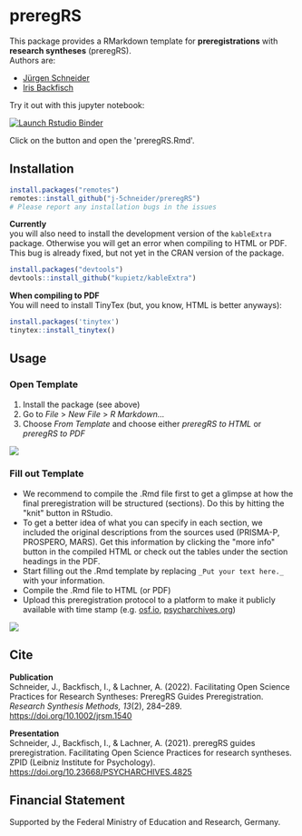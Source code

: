 # preregRS

This package provides a RMarkdown template for __preregistrations__ with __research syntheses__ (preregRS).  
Authors are:

* [Jürgen Schneider](https://orcid.org/0000-0002-3772-4198)
* [Iris Backfisch](https://orcid.org/0000-0002-1363-9888)

Try it out with this jupyter notebook:  
<!-- badges: start -->
  [![Launch Rstudio Binder](http://mybinder.org/badge_logo.svg)](https://mybinder.org/v2/gh/j-5chneider/preregRS-jupyter/main?urlpath=rstudio)
  <!-- badges: end -->
Click on the button and open the 'preregRS.Rmd'.

## Installation

```r
install.packages("remotes")
remotes::install_github("j-5chneider/preregRS")
# Please report any installation bugs in the issues
```

__Currently__  
you will also need to install the development version of the `kableExtra` package. Otherwise you will get an error when compiling to HTML or PDF. This bug is already fixed, but not yet in the CRAN version of the package.
```r
install.packages("devtools")
devtools::install_github("kupietz/kableExtra")
```

__When compiling to PDF__  
You will need to install TinyTex (but, you know, HTML is better anyways):
```r
install.packages('tinytex')
tinytex::install_tinytex()
```

## Usage

### Open Template

1. Install the package (see above)
2. Go to _File_ > _New File_ > _R Markdown..._
3. Choose _From Template_ and choose either _preregRS to HTML_ or _preregRS to PDF_

![](https://i.imgur.com/jlfUY6J.gif)

### Fill out Template

* We recommend to compile the .Rmd file first to get a glimpse at how the final preregistration will be structured (sections). Do this by hitting the "knit" button in RStudio.
* To get a better idea of what you can specify in each section, we included the original descriptions from the sources used (PRISMA-P, PROSPERO, MARS). Get this information by clicking the "more info" button in the compiled HTML or check out the tables under the section headings in the PDF.
* Start filling out the .Rmd template by replacing `_Put your text here._` with your information.
* Compile the .Rmd file to HTML (or PDF)
* Upload this preregistration protocol to a platform to make it publicly available with time stamp (e.g. [osf.io](https://osf.io/), [psycharchives.org](https://www.psycharchives.org/))

![](https://i.imgur.com/LgkJ4Rw.gif)

## Cite
__Publication__  
Schneider, J., Backfisch, I., & Lachner, A. (2022). Facilitating Open Science Practices for Research Syntheses: PreregRS Guides Preregistration. _Research Synthesis Methods, 13_(2), 284–289. https://doi.org/10.1002/jrsm.1540
 
  
__Presentation__   
Schneider, J., Backfisch, I., & Lachner, A. (2021). preregRS guides preregistration. Facilitating Open Science Practices for research syntheses. ZPID (Leibniz Institute for Psychology). https://doi.org/10.23668/PSYCHARCHIVES.4825


## Financial Statement
Supported by the Federal Ministry of Education and Research, Germany.
